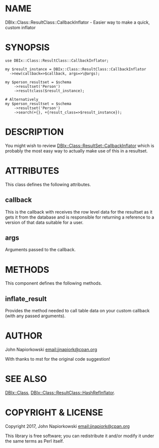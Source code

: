 # NAME

DBIx::Class::ResultClass::CallbackInflator - Easier way to make a quick, custom inflator

# SYNOPSIS

    use DBIx::Class::ResultClass::CallbackInflator;

    my $result_instance = DBIx::Class::ResultClass::CallbackInflator
      ->new(callback=>$callback, args=>\@args);

    my $person_resultset = $schema
        ->resultset('Person')
        ->resultclass($result_instance);

    # Alternatively
    my $person_resultset = $schema
        ->resultset('Person')
        ->search(+{}, +{result_class=>$result_instance});

# DESCRIPTION

You might wish to review [DBIx::Class::ResultSet::CallbackInflator](https://metacpan.org/pod/DBIx::Class::ResultSet::CallbackInflator) which is probably
the most easy way to actually make use of this in a resultset.

# ATTRIBUTES

This class defines the following attributes.

## callback

This is the callback with receives the row level data for the resultset as it gets it
from the database and is responsible for returning a reference to a version of that
data suitable for a user.

## args

Arguments passed to the callback.

# METHODS

This component defines the following methods.

## inflate\_result

Provides the method needed to call table data on your custom callback (with any passed
arguments).

# AUTHOR

John Napiorkowski [email:jjnapiork@cpan.org](email:jjnapiork@cpan.org)

With thanks to mst for the original code suggestion!

# SEE ALSO

[DBIx::Class](https://metacpan.org/pod/DBIx::Class), [DBIx::Class::ResultClass::HashRefInflator](https://metacpan.org/pod/DBIx::Class::ResultClass::HashRefInflator).

# COPYRIGHT & LICENSE

Copyright 2017, John Napiorkowski [email:jjnapiork@cpan.org](email:jjnapiork@cpan.org)

This library is free software; you can redistribute it and/or modify it under
the same terms as Perl itself.

